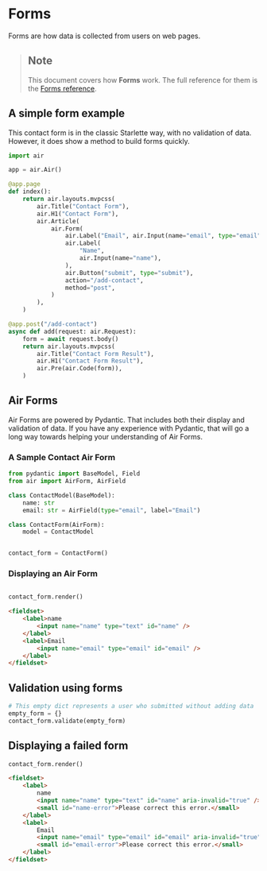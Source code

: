 # Forms

Forms are how data is collected from users on web pages.

> ## Note
> This document covers how **Forms** work. The full reference for them is the [Forms reference](https://feldroy.github.io/air/api/forms/).

## A simple form example

This contact form is in the classic Starlette way, with no validation of data. However, it does show a method to build forms quickly.

```python
import air

app = air.Air()

@app.page
def index():
    return air.layouts.mvpcss(
        air.Title("Contact Form"),
        air.H1("Contact Form"),
        air.Article(
            air.Form(
                air.Label("Email", air.Input(name="email", type="email"), for_="Email"),
                air.Label(
                    "Name",
                    air.Input(name="name"),
                ),
                air.Button("submit", type="submit"),
                action="/add-contact",
                method="post",
            )
        ),
    )

@app.post("/add-contact")
async def add(request: air.Request):
    form = await request.body()
    return air.layouts.mvpcss(
        air.Title("Contact Form Result"),
        air.H1("Contact Form Result"),
        air.Pre(air.Code(form)),
    )
```

## Air Forms

Air Forms are powered by Pydantic. That includes both their display and validation of data. If you have any experience with Pydantic, that will go a long way towards helping your understanding of Air Forms.

### A Sample Contact Air Form

```python
from pydantic import BaseModel, Field
from air import AirForm, AirField

class ContactModel(BaseModel):
    name: str
    email: str = AirField(type="email", label="Email")

class ContactForm(AirForm):
    model = ContactModel


contact_form = ContactForm()
```

### Displaying an Air Form

```python

contact_form.render()
```

```html
<fieldset>
    <label>name
        <input name="name" type="text" id="name" />
    </label>
    <label>Email
        <input name="email" type="email" id="email" />
    </label>
</fieldset>
```

## Validation using forms

```python
# This empty dict represents a user who submitted without adding data
empty_form = {}
contact_form.validate(empty_form)
```

## Displaying a failed form

```python
contact_form.render()
```

```html
<fieldset>
    <label>
        name
        <input name="name" type="text" id="name" aria-invalid="true" />
        <small id="name-error">Please correct this error.</small>
    </label>
    <label>
        Email
        <input name="email" type="email" id="email" aria-invalid="true" />
        <small id="email-error">Please correct this error.</small>
    </label>
</fieldset>
```
